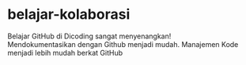 # belajar-kolaborasi
Belajar GitHub di Dicoding sangat menyenangkan!<br>
Mendokumentasikan dengan Github menjadi mudah.
Manajemen Kode menjadi lebih mudah berkat GitHub
